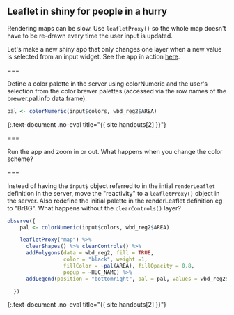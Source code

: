 ---
---

## Leaflet in shiny for people in a hurry

Rendering maps can be slow. Use `leafletProxy()` so the whole map doesn't have to be re-drawn every time the user input is updated. 

Let's make a new shiny app that only changes one layer when a new value is selected from an input widget. See the app in action [here](https://shiny.sesync.org/apps/leaflet-in-R-shinydemo2/). 

===

Define a color palette in the server using colorNumeric and the user's selection from the color brewer palettes (accessed via the row names of the brewer.pal.info data.frame).



~~~r
pal <- colorNumeric(input$colors, wbd_reg2$AREA)
~~~
{:.text-document .no-eval title="{{ site.handouts[2] }}"}


===

Run the app and zoom in or out. What happens when you change the color scheme? 

===

Instead of having the `input$` object referred to in the intial `renderLeaflet` definition in the server, move the "reactivity" to a `leafletProxy()` object in the server. Also redefine the initial palette in the renderLeaflet definition eg to "BrBG". What happens without the `clearControls()` layer? 



~~~r
observe({
    pal <- colorNumeric(input$colors, wbd_reg2$AREA)

    leafletProxy("map") %>%
      clearShapes() %>% clearControls() %>%
      addPolygons(data = wbd_reg2, fill = TRUE,
                  color = "black", weight =1,
                  fillColor = ~pal(AREA), fillOpacity = 0.8,
                  popup = ~HUC_NAME) %>%
      addLegend(position = "bottomright", pal = pal, values = wbd_reg2$AREA)

  })
~~~
{:.text-document .no-eval title="{{ site.handouts[2] }}"}

